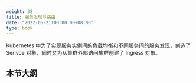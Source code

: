 ```yaml
---
weight: 38
title: 服务发现与路由
date: "2022-05-21T00:00:00+08:00"
type: book
---
```


Kubernetes 中为了实现服务实例间的负载均衡和不同服务间的服务发现，创造了 Serivce 对象，同时又为从集群外部访问集群创建了 Ingress 对象。

## 本节大纲
